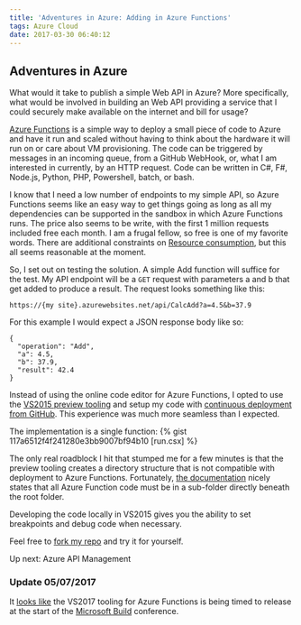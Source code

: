 ```yaml
---
title: 'Adventures in Azure: Adding in Azure Functions'
tags: Azure Cloud
date: 2017-03-30 06:40:12
---
```


## Adventures in Azure

What would it take to publish a simple Web API in Azure? More specifically, what would be involved in building an Web API providing a service that I could securely make available on the internet and bill for usage?

[Azure Functions](https://docs.microsoft.com/en-us/azure/azure-functions/functions-overview) is a simple way to deploy a small piece of code to Azure and have it run and scaled without having to think about the hardware it will run on or care about VM provisioning.  The code can be triggered by messages in an incoming queue, from a GitHub WebHook, or, what I am interested in currently, by an HTTP request.  Code can be written in C#, F#, Node.js, Python, PHP, Powershell, batch, or bash.

I know that I need a low number of endpoints to my simple API, so Azure Functions seems like an easy way to get things going as long as all my dependencies can be supported in the sandbox in which Azure Functions runs.  The price also seems to be write, with the first 1 million requests included free each month.  I am a frugal fellow, so free is one of my favorite words.  There are additional constraints on [Resource consumption](https://azure.microsoft.com/en-us/pricing/details/functions/), but this all seems reasonable at the moment.

So, I set out on testing the solution.  A simple Add function will suffice for the test. My API endpoint will be a `GET` request with parameters a and b that get added to produce a result.  The request looks something like this:

```
https://{my site}.azurewebsites.net/api/CalcAdd?a=4.5&b=37.9
```

For this example I would expect a JSON response body like so:

```
{
  "operation": "Add",
  "a": 4.5,
  "b": 37.9,
  "result": 42.4
}
```

Instead of using the online code editor for Azure Functions, I opted to use the [VS2015 preview tooling](https://blogs.msdn.microsoft.com/webdev/2016/12/01/visual-studio-tools-for-azure-functions/) and setup my code with [continuous deployment from GitHub](https://docs.microsoft.com/en-us/azure/azure-functions/functions-continuous-deployment).  This experience was much more seamless than I expected.

The implementation is a single function:
{% gist 117a6512f4f241280e3bb9007bf94b10 [run.csx] %}

The only real roadblock I hit that stumped me for a few minutes is that the preview tooling creates a directory structure that is not compatible with deployment to Azure Functions.  Fortunately, [the documentation](https://docs.microsoft.com/en-us/azure/azure-functions/functions-reference#folder-structure) nicely states that all Azure Function code must be in a sub-folder directly beneath the root folder.

Developing the code locally in VS2015 gives you the ability to set breakpoints and debug code when necessary.

Feel free to [fork my repo](https://github.com/bbrandt/AzureAddFunction) and try it for yourself.

Up next: Azure API Management

### Update 05/07/2017

It [looks like](https://github.com/Azure/Azure-Functions/issues/201) the VS2017 tooling for Azure Functions is being timed to release at the start of the [Microsoft Build](https://build.microsoft.com/) conference.